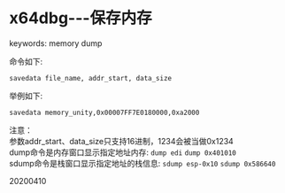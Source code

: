 # x64dbg---保存内存

keywords: memory dump  

命令如下:  
```
savedata file_name, addr_start, data_size
```

举例如下:  
```
savedata memory_unity,0x00007FF7E0180000,0xa2000  
```

注意：  
参数addr_start、data_size只支持16进制，1234会被当做0x1234  
dump命令是内存窗口显示指定地址内存: `dump edi` `dump 0x401010`  
sdump命令是栈窗口显示指定地址的栈信息: `sdump esp-0x10` `sdump 0x586640`  


20200410  
